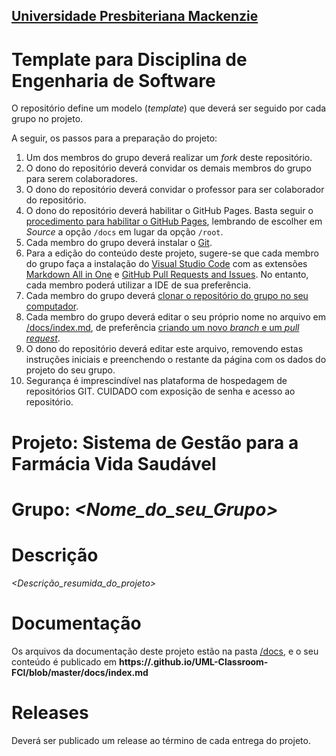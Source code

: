 <h2><a href= "https://www.mackenzie.br">Universidade Presbiteriana Mackenzie</a></h2>


# Template para Disciplina de Engenharia de Software

O repositório define um modelo (*template*) que deverá ser seguido por cada grupo no projeto.

A seguir, os passos para a preparação do projeto:

1. Um dos membros do grupo deverá realizar um *fork* deste repositório.
2. O dono do repositório deverá convidar os demais membros do grupo para serem colaboradores.
3. O dono do repositório deverá convidar o professor para ser colaborador do repositório.
4. O dono do repositório deverá habilitar o GitHub Pages. Basta seguir o [procedimento para habilitar o GitHub Pages](https://docs.github.com/pt/pages/getting-started-with-github-pages/configuring-a-publishing-source-for-your-github-pages-site), lembrando de escolher em *Source* a opção `/docs` em lugar da opção `/root`.
5. Cada membro do grupo deverá instalar o [Git](https://git-scm.com/downloads).
6. Para a edição do conteúdo deste projeto, sugere-se que cada membro do grupo faça a instalação do [Visual Studio Code](https://code.visualstudio.com/) com as extensões [Markdown All in One](https://marketplace.visualstudio.com/items?itemName=yzhang.markdown-all-in-one) e [GitHub Pull Requests and Issues](https://marketplace.visualstudio.com/items?itemName=GitHub.vscode-pull-request-github). No entanto, cada membro poderá utilizar a IDE de sua preferência.
7. Cada membro do grupo deverá [clonar o repositório do grupo no seu computador](https://learn.microsoft.com/en-us/azure/developer/javascript/how-to/with-visual-studio-code/clone-github-repository?tabs=create-repo-command-palette%2Cinitialize-repo-activity-bar%2Ccreate-branch-command-palette%2Ccommit-changes-command-palette%2Cpush-command-palette).
8. Cada membro do grupo deverá editar o seu próprio nome no arquivo em [/docs/index.md](./docs/index.md), de preferência [criando um novo *branch* e um *pull request*](https://www.youtube.com/watch?v=LdSwWxVzUpo).
9. O dono do repositório deverá editar este arquivo, removendo estas instruções iniciais e preenchendo o restante da página com os dados do projeto do seu grupo.
10. Segurança é imprescindível nas plataforma de hospedagem de repositórios GIT. CUIDADO com exposição de senha e acesso ao repositório.


# Projeto: Sistema de Gestão para a Farmácia Vida Saudável 

# Grupo: *<Nome_do_seu_Grupo>*

# Descrição

*<Descrição_resumida_do_projeto>*

# Documentação

Os arquivos da documentação deste projeto estão na pasta [/docs](/docs), e o seu conteúdo é publicado em **https://<usuario>.github.io/UML-Classroom-FCI/blob/master/docs/index.md**



# Releases

Deverá ser publicado um release ao término de cada entrega do projeto.
